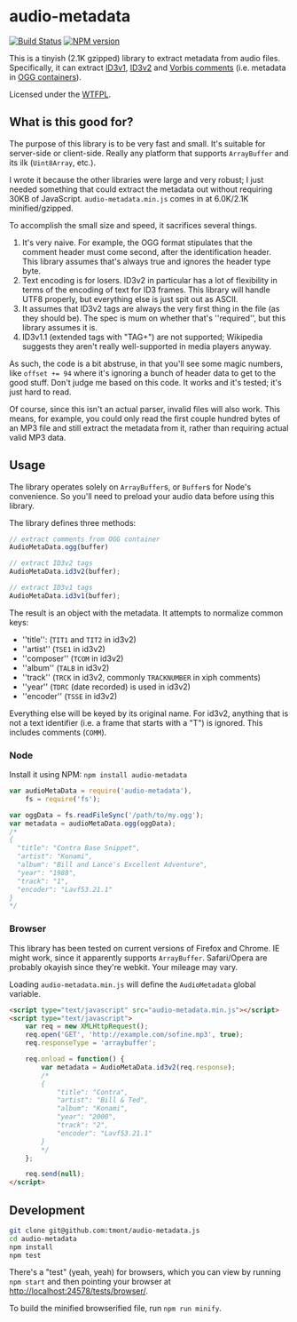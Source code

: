 # audio-metadata

[![Build Status](https://travis-ci.org/tmont/audio-metadata.png)](https://travis-ci.org/tmont/audio-metadata)
[![NPM version](https://badge.fury.io/js/audio-metadata.png)](http://badge.fury.io/js/audio-metadata)

This is a tinyish (2.1K gzipped) library to extract metadata from audio files.
Specifically, it can extract [ID3v1](http://en.wikipedia.org/wiki/ID3#ID3v1),
[ID3v2](http://en.wikipedia.org/wiki/ID3#ID3v2) and
[Vorbis comments](http://www.xiph.org/vorbis/doc/v-comment.html)
(i.e. metadata in [OGG containers](http://en.wikipedia.org/wiki/Ogg)).

Licensed under the [WTFPL](http://www.wtfpl.net/).

## What is this good for?
The purpose of this library is to be very fast and small. It's suitable
for server-side or client-side. Really any platform that supports
`ArrayBuffer` and its ilk (`Uint8Array`, etc.).

I wrote it because the other libraries were large and very robust; I just
needed something that could extract the metadata out without requiring
30KB of JavaScript. `audio-metadata.min.js` comes in at 6.0K/2.1K
minified/gzipped.

To accomplish the small size and speed, it sacrifices several things.

1. It's very naive. For example, the OGG format stipulates that the comment
   header must come second, after the identification header. This library
   assumes that's always true and ignores the header type byte.
2. Text encoding is for losers. ID3v2 in particular has a lot of flexibility in
   terms of the encoding of text for ID3 frames. This library will handle UTF8
   properly, but everything else is just spit out as ASCII.
3. It assumes that ID3v2 tags are always the very first thing in the file (as they
   should be). The spec is mum on whether that's ''required'', but this library
   assumes it is.
4. ID3v1.1 (extended tags with "TAG+") are not supported; Wikipedia suggests they
   aren't really well-supported in media players anyway.

As such, the code is a bit abstruse, in that you'll see some magic numbers, like
`offset += 94` where it's ignoring a bunch of header data to get to the good stuff.
Don't judge me based on this code. It works and it's tested; it's just hard to
read.

Of course, since this isn't an actual parser, invalid files will also work. This
means, for example, you could only read the first couple hundred bytes of an MP3
file and still extract the metadata from it, rather than requiring actual valid
MP3 data.

## Usage
The library operates solely on `ArrayBuffer`s, or `Buffer`s for Node's convenience.
So you'll need to preload your audio data before using this library.

The library defines three methods:

```javascript
// extract comments from OGG container
AudioMetaData.ogg(buffer)

// extract ID3v2 tags
AudioMetaData.id3v2(buffer);

// extract ID3v1 tags
AudioMetaData.id3v1(buffer);
```

The result is an object with the metadata. It attempts to normalize common keys:

* ''title'': (`TIT1` and `TIT2` in id3v2)
* ''artist'' (`TSE1` in id3v2)
* ''composer'' (`TCOM` in id3v2)
* ''album'' (`TALB` in id3v2)
* ''track'' (`TRCK` in id3v2, commonly `TRACKNUMBER` in xiph comments)
* ''year'' (`TDRC` (date recorded) is used in id3v2)
* ''encoder'' (`TSSE` in id3v2)

Everything else will be keyed by its original name. For id3v2,
anything that is not a text identifier (i.e. a frame that starts with a
"T") is ignored. This includes comments (`COMM`).

### Node
Install it using NPM: `npm install audio-metadata`

```javascript
var audioMetaData = require('audio-metadata'),
	fs = require('fs');

var oggData = fs.readFileSync('/path/to/my.ogg');
var metadata = audioMetaData.ogg(oggData);
/*
{
  "title": "Contra Base Snippet",
  "artist": "Konami",
  "album": "Bill and Lance's Excellent Adventure",
  "year": "1988",
  "track": "1",
  "encoder": "Lavf53.21.1"
}
*/
```

### Browser
This library has been tested on current versions of Firefox and Chrome. IE
might work, since it apparently supports `ArrayBuffer`. Safari/Opera are
probably okayish since they're webkit. Your mileage may vary.

Loading `audio-metadata.min.js` will define the `AudioMetadata` global variable.

```html
<script type="text/javascript" src="audio-metadata.min.js"></script>
<script type="text/javascript">
	var req = new XMLHttpRequest();
	req.open('GET', 'http://example.com/sofine.mp3', true);
	req.responseType = 'arraybuffer';

	req.onload = function() {
		var metadata = AudioMetaData.id3v2(req.response);
		/*
		{
			"title": "Contra",
			"artist": "Bill & Ted",
			"album": "Konami",
			"year": "2000",
			"track": "2",
			"encoder": "Lavf53.21.1"
		}
		*/
	};

	req.send(null);
</script>
```

## Development
```bash
git clone git@github.com:tmont/audio-metadata.js
cd audio-metadata
npm install
npm test
```

There's a "test" (yeah, yeah) for browsers, which you can view
by running `npm start` and then pointing your browser at
[http://localhost:24578/tests/browser/](http://localhost:24578/tests/browser/).

To build the minified browserified file, run `npm run minify`.
